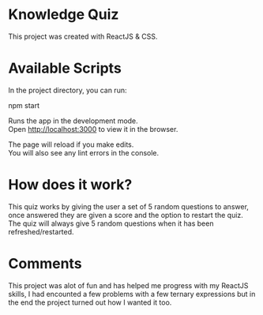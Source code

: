 # Knowledge Quiz

This project was created with ReactJS & CSS.

# Available Scripts

In the project directory, you can run:

npm start

Runs the app in the development mode.\
Open [http://localhost:3000](http://localhost:3000) to view it in the browser.

The page will reload if you make edits.\
You will also see any lint errors in the console.


# How does it work?

This quiz works by giving the user a set of 5 random questions to answer, once answered they are given a score and the option to restart the quiz. The quiz will always give 5 random questions when it has been refreshed/restarted. 

# Comments

This project was alot of fun and has helped me progress with my ReactJS skills, I had encounted a few problems with a few ternary expressions but in the end the project turned out how I wanted it too.
